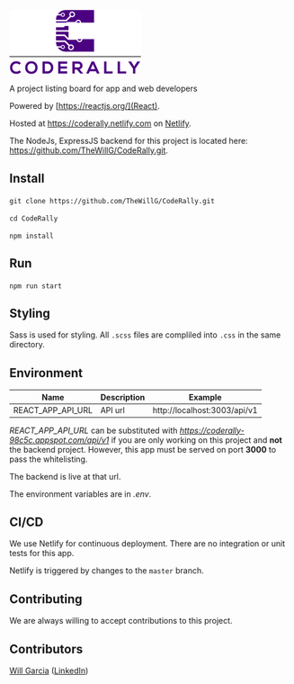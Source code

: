 ![coderally Logo](./docs/logo.png)

A project listing board for app and web developers

Powered by [https://reactjs.org/](React).

Hosted at https://coderally.netlify.com on [Netlify](https://www.netlify.com/).

The NodeJs, ExpressJS backend for this project is located here: https://github.com/TheWillG/CodeRally.git.

## Install

`git clone https://github.com/TheWillG/CodeRally.git`

`cd CodeRally`

`npm install`

## Run

`npm run start`

## Styling

Sass is used for styling. All `.scss` files are compliled into `.css` in the same directory.

## Environment

| Name | Description | Example |
|------|-------------|--------|
| REACT_APP_API_URL | API url | http://localhost:3003/api/v1 |

*REACT_APP_API_URL* can be substituted with *https://coderally-98c5c.appspot.com/api/v1* if you are only working on this project and **not** the backend project. However, this app must be served on port **3000** to pass the whitelisting.

The backend is live at that url.

The environment variables are in *.env*.

## CI/CD

We use Netlify for continuous deployment. There are no integration or unit tests for this app.

Netlify is triggered by changes to the `master` branch.

## Contributing

We are always willing to accept contributions to this project.

## Contributors

[Will Garcia](https://github.com/thewillg/) ([LinkedIn](https://www.linkedin.com/in/thewillg/))